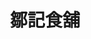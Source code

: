 ---
title: "鄒記食舖"
description: "鄒記食舖"
layout: shop
keywords:
  - 美食競賽
  - 台灣美食
  - 美食精選
datePublished: "2025-06-30"
dateModified: "2025-07-03"
city: "台北市"
district: "松山區"
address: "台北市松山區復興北路313巷43號"
phone: "0225465980"
geo: "25.059036706848254, 121.54693058077201"
google_map: "https://maps.app.goo.gl/w7pW6acHTFGeTnE9A"
footinder: "https://footinder.com.tw/%E5%8F%B0%E5%8C%97%E5%B8%82%E6%9D%BE%E5%B1%B1%E5%8D%80/133658/"
official: "https://www.instagram.com/zoujicuisine"
award:
  - name: "500盤"
    year: "2024"
    entries:
      - dishes:
          - "花雕黃豆醬燒元蹄"
          - "剁椒豬腳"
          - "煙燻圓鱈"
          - "花椒神仙雞"
          - "烏參燴花膠東坡肉"
          - "牛奶紅棗銀耳湯"
          - "薺菜春捲"
          - "麻辣牛舌"

---